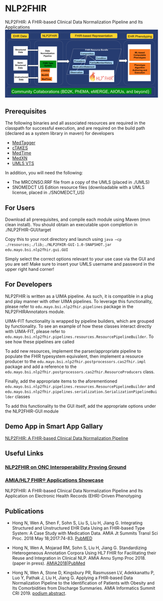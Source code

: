 # NLP2FHIR
NLP2FHIR: A FHIR-based Clinical Data Normalization Pipeline and Its Applications
![alt text](https://raw.githubusercontent.com/BD2KOnFHIR/NLP2FHIR/master/nlp2fhir-system-architecture.png "NLP2FHIR System Architecture")

## Prerequisites
The following binaries and all associated resources are required in the classpath for successful execution, and are required on the build path (declared as a system library in maven) for developers
* [MedTagger](https://github.com/OHNLPIR/MedTagger)
* [cTAKES](http://ctakes.apache.org/downloads.cgi)
* [MedTime](https://github.com/OHNLPIR/MedTime)
* [MedXN](https://github.com/OHNLP/MedXN)
* [UMLS VTS](https://github.com/OHNLPIR/UMLS_VTS)

In addition, you will need the following:
* The MRCONSO.RRF file from a copy of the UMLS (placed in ./UMLS)
* SNOMEDCT US Edition resource files (downloadable with a UMLS license, placed in ./SNOMEDCT_US)

## For Users
Download all prerequisites, and compile each module using Maven (mvn clean install). You should obtain an executable upon completion in ./NLP2FHIR-GUI/target

Copy this to your root directory and launch using
``java –cp ./resources;./lib;./NLP2FHIR-GUI-1.0-SNAPSHOT.jar edu.mayo.bsi.nlp2fhir.gui.GUI``

Simply select the correct options relevant to your use case via the GUI and you are set! Make sure to insert your UMLS username and password in the upper right hand corner!

## For Developers
NLP2FHIR is written as a UIMA pipeline. As such, it is compatible in a plug and play manner with other UIMA pipelines. To leverage this functionality, please refer to `edu.mayo.bsi.nlp2fhir.pipelines` package in the NLP2FHIRAnnotators module. 

UIMA-FIT functionality is wrapped by pipeline builders, which are grouped by functionality. To see an example of how these classes interact directly with UIMA-FIT, please refer to `edu.mayo.bsi.nlp2fhir.pipelines.resources.ResourcePipelineBuilder`. To see how these pipelines are called

To add new resources, implement the parser/appropriate pipeline to populate the FHIR typesystem equivalent, then implement a resource producer to the `edu.mayo.bsi.nlp2fhir.postprocessors.cas2fhir.impl` package and add a reference to the `edu.mayo.bsi.nlp2fhir.postprocessors.cas2fhir.ResourceProducers` class. 

Finally, add the appropriate items to the aforementioned `edu.mayo.bsi.nlp2fhir.pipelines.resources.ResourcePipelineBuilder` and `edu.mayo.bsi.nlp2fhir.pipelines.serialization.SerializationPipelineBuilder` classes

To add this functionality to the GUI itself, add the appropriate options under the NLP2FHIR-GUI module

## Demo App in Smart App Gallary
[NLP2FHIR: A FHIR-based Clinical Data Normalization Pipeline](https://apps.smarthealthit.org/app/nlp2fhir-a-fhir-based-clinical-data-normalization-pipeline)

## Useful Links
### [NLP2FHIR on ONC Interoperability Proving Ground](https://www.healthit.gov/techlab/ipg/node/4/submission/2511)

### [AMIA/HL7 FHIR® Applications Showcase](https://www.amia.org/amia2018/special-call-app-submissions)
NLP2FHIR: A FHIR-based Clinical Data Normalization Pipeline and Its Application on Electronic Health Records (EHR)-Driven Phenotyping

## Publications
* Hong N, Wen A, Shen F, Sohn S, Liu S, Liu H, Jiang G. Integrating Structured and Unstructured EHR Data Using an FHIR-based Type System: A Case Study with Medication Data. AMIA Jt Summits Transl Sci Proc. 2018 May 18;2017:74-83. [PubMED](https://www.ncbi.nlm.nih.gov/pubmed/29888045)

* Hong N, Wen A, Mojarad RM, Sohn S, Liu H, Jiang G. Standardizing Heterogeneous Annotation Corpora Using HL7 FHIR for Facilitating their Reuse and Integration in Clinical NLP. AMIA Annu Symp Proc 2018. (paper in press). [AMIA2018](https://symposium2018.zerista.com/event/member/508540)|[PubMed](https://www.ncbi.nlm.nih.gov/pmc/articles/PMC6371380/)

* Hong N, Wen A, Stone D, Kingsbury PR, Rasmussen LV, Adekkanattu P, Luo Y, Pathak J, Liu H, Jiang G. Applying a FHIR-based Data Normalization Pipeline to the Identification of Patients with Obesity and Its Comorbidities from Discharge Summaries. AMIA Informatics Summit CRI 2019. [podium abstract](https://informaticssummit2019.zerista.com/event/member/542977).
